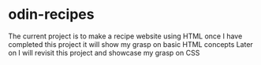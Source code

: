 # odin-recipes

The current project is to make a recipe website using HTML
once I have completed this project it will show my grasp on basic HTML concepts
Later on I will revisit this project and showcase my grasp on CSS
